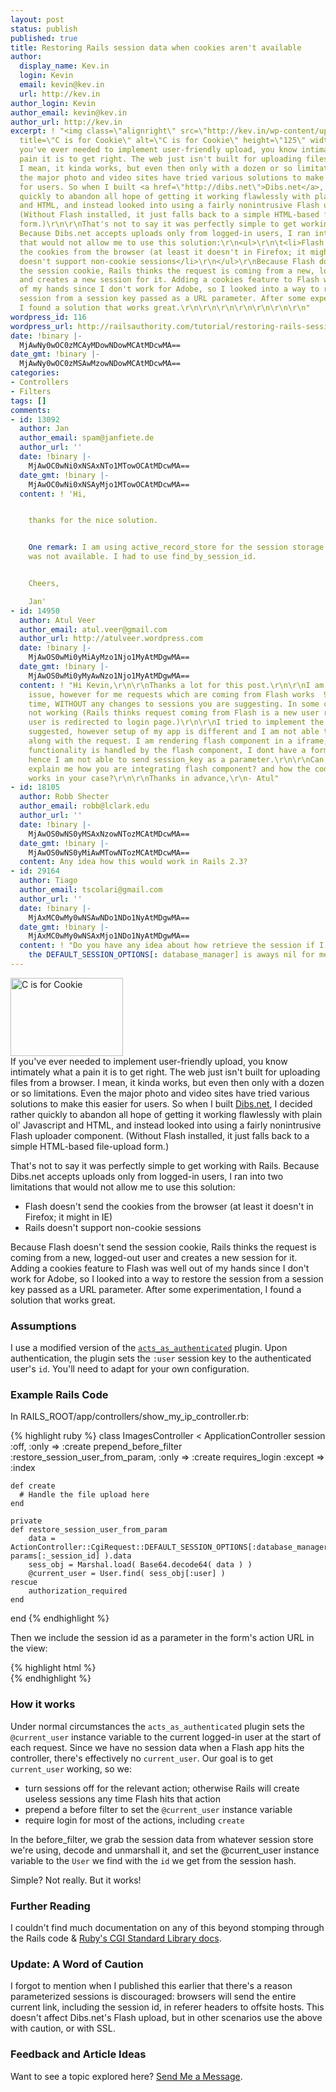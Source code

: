 ```yaml
---
layout: post
status: publish
published: true
title: Restoring Rails session data when cookies aren't available
author:
  display_name: Kev.in
  login: Kevin
  email: kevin@kev.in
  url: http://kev.in
author_login: Kevin
author_email: kevin@kev.in
author_url: http://kev.in
excerpt: ! "<img class=\"alignright\" src=\"http://kev.in/wp-content/uploads/cookie.jpg\"
  title=\"C is for Cookie\" alt=\"C is for Cookie\" height=\"125\" width=\"180\" />\r\nIf
  you've ever needed to implement user-friendly upload, you know intimately what a
  pain it is to get right. The web just isn't built for uploading files from a browser.
  I mean, it kinda works, but even then only with a dozen or so limitations. Even
  the major photo and video sites have tried various solutions to make this easier
  for users. So when I built <a href=\"http://dibs.net\">Dibs.net</a>, I decided rather
  quickly to abandon all hope of getting it working flawlessly with plain ol' Javascript
  and HTML, and instead looked into using a fairly nonintrusive Flash uploader component.
  (Without Flash installed, it just falls back to a simple HTML-based file-upload
  form.)\r\n\r\nThat's not to say it was perfectly simple to get working with Rails.
  Because Dibs.net accepts uploads only from logged-in users, I ran into two limitations
  that would not allow me to use this solution:\r\n<ul>\r\n\t<li>Flash doesn't send
  the cookies from the browser (at least it doesn't in Firefox; it might in IE)</li>\r\n\t<li>Rails
  doesn't support non-cookie sessions</li>\r\n</ul>\r\nBecause Flash doesn't send
  the session cookie, Rails thinks the request is coming from a new, logged-out user
  and creates a new session for it. Adding a cookies feature to Flash was well out
  of my hands since I don't work for Adobe, so I looked into a way to restore the
  session from a session key passed as a URL parameter. After some experimentation,
  I found a solution that works great.\r\n\r\n\r\n\r\n\r\n\r\n\r\n"
wordpress_id: 116
wordpress_url: http://railsauthority.com/tutorial/restoring-rails-session-data-when-cookies-arent-available
date: !binary |-
  MjAwNy0wOC0zMCAyMDowNDowMCAtMDcwMA==
date_gmt: !binary |-
  MjAwNy0wOC0zMSAwMzowNDowMCAtMDcwMA==
categories:
- Controllers
- Filters
tags: []
comments:
- id: 13092
  author: Jan
  author_email: spam@janfiete.de
  author_url: ''
  date: !binary |-
    MjAwOC0wNi0xNSAxNTo1MTowOCAtMDcwMA==
  date_gmt: !binary |-
    MjAwOC0wNi0xNSAyMjo1MTowOCAtMDcwMA==
  content: ! 'Hi,


    thanks for the nice solution.


    One remark: I am using active_record_store for the session storage and there find_session
    was not available. I had to use find_by_session_id.


    Cheers,

    Jan'
- id: 14950
  author: Atul Veer
  author_email: atul.veer@gmail.com
  author_url: http://atulveer.wordpress.com
  date: !binary |-
    MjAwOS0wMi0yMiAyMzo1Njo1MyAtMDgwMA==
  date_gmt: !binary |-
    MjAwOS0wMi0yMyAwNzo1Njo1MyAtMDgwMA==
  content: ! "Hi Kevin,\r\n\r\nThanks a lot for this post.\r\n\r\nI am facing same
    issue, however for me requests which are coming from Flash works  95 % of the
    time, WITHOUT any changes to sessions you are suggesting. In some cases it is
    not working (Rails thinks request coming from Flash is a new user request and
    user is redirected to login page.)\r\n\r\nI tried to implement the solution you
    suggested, however setup of my app is different and I am not able to send session_key
    along with the request. I am rendering flash component in a iframe, image submitting
    functionality is handled by the flash component, I dont have a form  in views,
    hence I am not able to send session_key as a parameter.\r\n\r\nCan you please
    explain me how you are integrating flash component? and how the code in views
    works in your case?\r\n\r\nThanks in advance,\r\n- Atul"
- id: 18105
  author: Robb Shecter
  author_email: robb@lclark.edu
  author_url: ''
  date: !binary |-
    MjAwOS0wNS0yMSAxNzowNTozMCAtMDcwMA==
  date_gmt: !binary |-
    MjAwOS0wNS0yMiAwMTowNTozMCAtMDcwMA==
  content: Any idea how this would work in Rails 2.3?
- id: 29164
  author: Tiago
  author_email: tscolari@gmail.com
  author_url: ''
  date: !binary |-
    MjAxMC0wMy0wNSAwNDo1NDo1NyAtMDgwMA==
  date_gmt: !binary |-
    MjAxMC0wMy0wNSAxMjo1NDo1NyAtMDgwMA==
  content: ! "Do you have any idea about how retrieve the session if I'm using mem_cached_store?\r\nBecause
    the DEFAULT_SESSION_OPTIONS[: database_manager] is aways nil for me."
---
```

<p><img class="alignright" src="http://kev.in/wp-content/uploads/cookie.jpg" title="C is for Cookie" alt="C is for Cookie" height="125" width="180" /><br />
If you've ever needed to implement user-friendly upload, you know intimately what a pain it is to get right. The web just isn't built for uploading files from a browser. I mean, it kinda works, but even then only with a dozen or so limitations. Even the major photo and video sites have tried various solutions to make this easier for users. So when I built <a href="http://dibs.net">Dibs.net</a>, I decided rather quickly to abandon all hope of getting it working flawlessly with plain ol' Javascript and HTML, and instead looked into using a fairly nonintrusive Flash uploader component. (Without Flash installed, it just falls back to a simple HTML-based file-upload form.)</p>
<p>That's not to say it was perfectly simple to get working with Rails. Because Dibs.net accepts uploads only from logged-in users, I ran into two limitations that would not allow me to use this solution:</p>
<ul>
<li>Flash doesn't send the cookies from the browser (at least it doesn't in Firefox; it might in IE)</li>
<li>Rails doesn't support non-cookie sessions</li>
</ul>
<p>Because Flash doesn't send the session cookie, Rails thinks the request is coming from a new, logged-out user and creates a new session for it. Adding a cookies feature to Flash was well out of my hands since I don't work for Adobe, so I looked into a way to restore the session from a session key passed as a URL parameter. After some experimentation, I found a solution that works great.</p>
<p><a id="more"></a><a id="more-116"></a></p>
<h3>Assumptions</h3>
<p>I use a modified version of the <code><a href="http://technoweenie.stikipad.com/plugins/show/Acts+as+Authenticated">acts_as_authenticated</a></code> plugin. Upon authentication, the plugin sets the <code>:user</code> session key to the authenticated user's <code>id</code>. You'll need to adapt for your own configuration.</p>
<h3>Example Rails Code</h3>
<p class="code-source">In <span class="filename">RAILS_ROOT/app/controllers/show_my_ip_controller.rb</span>:</p>
{% highlight ruby %}
class ImagesController < ApplicationController
	session :off, :only => :create
	prepend_before_filter :restore_session_user_from_param, :only => :create
	requires_login :except => :index

	def create
	  # Handle the file upload here
	end

	private
	def restore_session_user_from_param
	    data = ActionController::CgiRequest::DEFAULT_SESSION_OPTIONS[:database_manager].session_class.find_session( params[:_session_id] ).data
	    sess_obj = Marshal.load( Base64.decode64( data ) )
	    @current_user = User.find( sess_obj[:user] )
  	rescue
    	authorization_required
  	end
end
{% endhighlight %}
<p class="code-source">Then we include the session id as a parameter in the form's action URL in the view:</p>
{% highlight html %}
<form action="<%= images_path(:_session_id => session.session_id) %>" method="post" id="photoupload" enctype="multipart/form-data">
{% endhighlight %}
<h3>How it works</h3>
<p>Under normal circumstances the <code>acts_as_authenticated</code> plugin sets the <code>@current_user</code> instance variable to the current logged-in user at the start of each request. Since we have no session data when a Flash app hits the controller, there's effectively no <code>current_user</code>. Our goal is to get <code>current_user</code> working, so we:</p>
<ul>
<li>turn sessions off for the relevant action; otherwise Rails will create useless sessions any time Flash hits that action</li>
<li>prepend a before filter to set the <code>@current_user</code> instance variable</li>
<li>require login for most of the actions, including <code>create</code></li>
</ul>
<p>In the before_filter, we grab the session data from whatever session store we're using, decode and unmarshall it, and set the @current_user instance variable to the <code>User</code> we find with the <code>id</code> we get from the session hash.</p>
<p>Simple? Not really. But it works!</p>
<h3>Further Reading</h3>
<p>I couldn't find much documentation on any of this beyond stomping through the Rails code &amp; <a href="http://corelib.rubyonrails.org/classes/CGI/Session.html">Ruby's CGI Standard Library docs</a>.</p>
<h3><strong>Update:</strong> A Word of Caution</h3>
<p>I forgot to mention when I published this earlier that there's a reason parameterized sessions is discouraged: browsers will send the entire current link, including the session id, in referer headers to offsite hosts. This doesn't affect Dibs.net's Flash upload, but in other scenarios use the above with caution, or with SSL.</p>
<h3>Feedback and Article Ideas</h3>
<p>Want to see a topic explored here? <a href="/contact">Send Me a Message</a>.</p>
